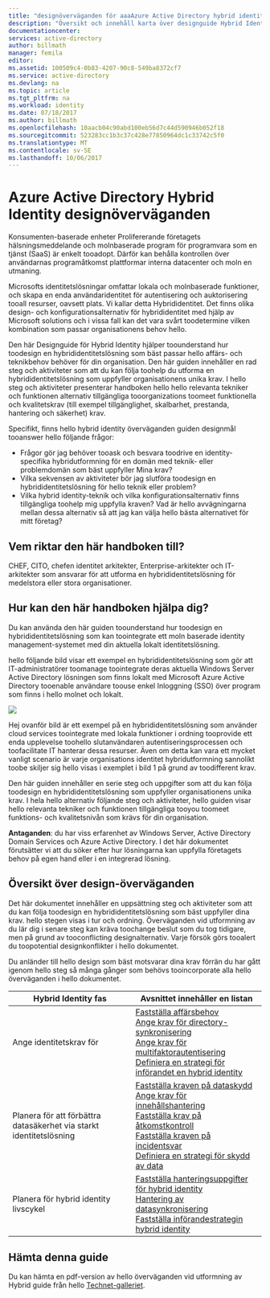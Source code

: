 ```yaml
---
title: "designöverväganden för aaaAzure Active Directory hybrid identity - översikt | Microsoft Docs"
description: "Översikt och innehåll karta över designguide Hybrid Identity"
documentationcenter: 
services: active-directory
author: billmath
manager: femila
editor: 
ms.assetid: 100509c4-0b83-4207-90c8-549ba8372cf7
ms.service: active-directory
ms.devlang: na
ms.topic: article
ms.tgt_pltfrm: na
ms.workload: identity
ms.date: 07/18/2017
ms.author: billmath
ms.openlocfilehash: 10aacb04c90abd100eb56d7c44d590946b052f18
ms.sourcegitcommit: 523283cc1b3c37c428e77850964dc1c33742c5f0
ms.translationtype: MT
ms.contentlocale: sv-SE
ms.lasthandoff: 10/06/2017
---
```

# <a name="azure-active-directory-hybrid-identity-design-considerations"></a>Azure Active Directory Hybrid Identity designöverväganden
Konsumenten-baserade enheter Prolifererande företagets hälsningsmeddelande och molnbaserade program för programvara som en tjänst (SaaS) är enkelt tooadopt. Därför kan behålla kontrollen över användarnas programåtkomst plattformar interna datacenter och moln en utmaning.  

Microsofts identitetslösningar omfattar lokala och molnbaserade funktioner, och skapa en enda användaridentitet för autentisering och auktorisering tooall resurser, oavsett plats. Vi kallar detta Hybrididentitet. Det finns olika design- och konfigurationsalternativ för hybrididentitet med hjälp av Microsoft solutions och i vissa fall kan det vara svårt toodetermine vilken kombination som passar organisationens behov hello. 

Den här Designguide för Hybrid Identity hjälper toounderstand hur toodesign en hybrididentitetslösning som bäst passar hello affärs- och teknikbehov behöver för din organisation.  Den här guiden innehåller en rad steg och aktiviteter som att du kan följa toohelp du utforma en hybrididentitetslösning som uppfyller organisationens unika krav. I hello steg och aktiviteter presenterar handboken hello hello relevanta tekniker och funktionen alternativ tillgängliga tooorganizations toomeet funktionella och kvalitetskrav (till exempel tillgänglighet, skalbarhet, prestanda, hantering och säkerhet) krav. 

Specifikt, finns hello hybrid identity överväganden guiden designmål tooanswer hello följande frågor: 

* Frågor gör jag behöver tooask och besvara toodrive en identity-specifika hybridutformning för en domän med teknik- eller problemdomän som bäst uppfyller Mina krav?
* Vilka sekvensen av aktiviteter bör jag slutföra toodesign en hybrididentitetslösning för hello teknik eller problem? 
* Vilka hybrid identity-teknik och vilka konfigurationsalternativ finns tillgängliga toohelp mig uppfylla kraven? Vad är hello avvägningarna mellan dessa alternativ så att jag kan välja hello bästa alternativet för mitt företag?

## <a name="who-is-this-guide-intended-for"></a>Vem riktar den här handboken till?
 CHEF, CITO, chefen identitet arkitekter, Enterprise-arkitekter och IT-arkitekter som ansvarar för att utforma en hybrididentitetslösning för medelstora eller stora organisationer.

## <a name="how-can-this-guide-help-you"></a>Hur kan den här handboken hjälpa dig?
Du kan använda den här guiden toounderstand hur toodesign en hybrididentitetslösning som kan toointegrate ett moln baserade identity management-systemet med din aktuella lokalt identitetslösning. 

hello följande bild visar ett exempel en hybrididentitetslösning som gör att IT-administratörer toomanage toointegrate deras aktuella Windows Server Active Directory lösningen som finns lokalt med Microsoft Azure Active Directory tooenable användare toouse enkel Inloggning (SSO) över program som finns i hello molnet och lokalt.

![](./media/hybrid-id-design-considerations/hybridID-example.png)

Hej ovanför bild är ett exempel på en hybrididentitetslösning som använder cloud services toointegrate med lokala funktioner i ordning tooprovide ett enda upplevelse toohello slutanvändaren autentiseringsprocessen och toofacilitate IT hanterar dessa resurser. Även om detta kan vara ett mycket vanligt scenario är varje organisations identitet hybridutformning sannolikt toobe skiljer sig hello visas i exemplet i bild 1 på grund av toodifferent krav. 

Den här guiden innehåller en serie steg och uppgifter som att du kan följa toodesign en hybrididentitetslösning som uppfyller organisationens unika krav. I hela hello alternativ följande steg och aktiviteter, hello guiden visar hello relevanta tekniker och funktionen tillgängliga tooyou toomeet funktions- och kvalitetsnivån som krävs för din organisation.

**Antaganden**: du har viss erfarenhet av Windows Server, Active Directory Domain Services och Azure Active Directory. I det här dokumentet förutsätter vi att du söker efter hur lösningarna kan uppfylla företagets behov på egen hand eller i en integrerad lösning.

## <a name="design-considerations-overview"></a>Översikt över design-överväganden
Det här dokumentet innehåller en uppsättning steg och aktiviteter som att du kan följa toodesign en hybrididentitetslösning som bäst uppfyller dina krav. hello stegen visas i tur och ordning. Överväganden vid utformning av du lär dig i senare steg kan kräva toochange beslut som du tog tidigare, men på grund av tooconflicting designalternativ. Varje försök görs tooalert du toopotential designkonflikter i hello dokumentet. 

Du anländer till hello design som bäst motsvarar dina krav förrän du har gått igenom hello steg så många gånger som behövs tooincorporate alla hello överväganden i hello dokumentet. 

| Hybrid Identity fas | Avsnittet innehåller en listan |
| --- | --- |
| Ange identitetskrav för |[Fastställa affärsbehov](active-directory-hybrid-identity-design-considerations-business-needs.md)<br> [Ange krav för directory-synkronisering](active-directory-hybrid-identity-design-considerations-directory-sync-requirements.md)<br> [Ange krav för multifaktorautentisering](active-directory-hybrid-identity-design-considerations-multifactor-auth-requirements.md)<br> [Definiera en strategi för införandet en hybrid identity](active-directory-hybrid-identity-design-considerations-identity-adoption-strategy.md) |
| Planera för att förbättra datasäkerhet via starkt identitetslösning |[Fastställa kraven på dataskydd](active-directory-hybrid-identity-design-considerations-dataprotection-requirements.md) <br> [Ange krav för innehållshantering](active-directory-hybrid-identity-design-considerations-contentmgt-requirements.md)<br> [Fastställa krav på åtkomstkontroll](active-directory-hybrid-identity-design-considerations-accesscontrol-requirements.md)<br> [Fastställa kraven på incidentsvar](active-directory-hybrid-identity-design-considerations-incident-response-requirements.md) <br> [Definiera en strategi för skydd av data](active-directory-hybrid-identity-design-considerations-data-protection-strategy.md) |
| Planera för hybrid identity livscykel |[Fastställa hanteringsuppgifter för hybrid identity](active-directory-hybrid-identity-design-considerations-hybrid-id-management-tasks.md) <br> [Hantering av datasynkronisering](active-directory-hybrid-identity-design-considerations-hybrid-id-management-tasks.md)<br> [Fastställa införandestrategin hybrid identity](active-directory-hybrid-identity-design-considerations-lifecycle-adoption-strategy.md) |

## <a name="download-this-guide"></a>Hämta denna guide
Du kan hämta en pdf-version av hello överväganden vid utformning av Hybrid guide från hello [Technet-galleriet](https://gallery.technet.microsoft.com/Azure-Hybrid-Identity-b06c8288). 

